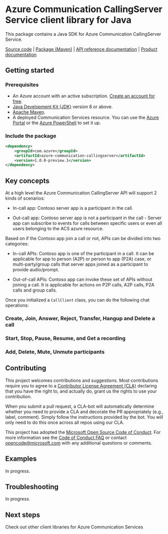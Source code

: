 # Azure Communication CallingServer Service client library for Java

This package contains a Java SDK for Azure Communication CallingServer Service.

[Source code][source] | [Package (Maven)][package] | [API reference documentation][api_documentation]
| [Product documentation][product_docs]

## Getting started

### Prerequisites

- An Azure account with an active subscription. [Create an account for free](https://azure.microsoft.com/free/?WT.mc_id=A261C142F).
- [Java Development Kit (JDK)](https://docs.microsoft.com/java/azure/jdk/?view=azure-java-stable) version 8 or above.
- [Apache Maven](https://maven.apache.org/download.cgi).
- A deployed Communication Services resource. You can use the [Azure Portal](https://docs.microsoft.com/azure/communication-services/quickstarts/create-communication-resource?tabs=windows&pivots=platform-azp) or the [Azure PowerShell](https://docs.microsoft.com/powershell/module/az.communication/new-azcommunicationservice) to set it up.

### Include the package

[//]: # ({x-version-update-start;com.azure:azure-communication-callingserver;current})
```xml
<dependency>
    <groupId>com.azure</groupId>
    <artifactId>azure-communication-callingserver</artifactId>
    <version>1.0.0-preview.1</version>
</dependency>
```
[//]: # ({x-version-update-end})

## Key concepts

At a high level the Azure Communication CallingServer API will support 2 kinds of scenarios:

- In-call app: Contoso server app is a participant in the call.  

- Out-call app: Contoso server app is not a participant in the call - Server app can subscribe to events for calls between specific users or even all users belonging to the ACS azure resource.  

Based on if the Contoso app join a call or not, APIs can be divided into two categories:   

- In-call APIs: Contoso app is one of the participant in a call. It can be applicable for app to person (A2P) or person to app (P2A) case, or multi-party/group calls that server apps joined as a participant to provide audio/prompt.  

- Out-of-call APIs: Contoso app can invoke these set of APIs without joining a call. It is applicable for actions on P2P calls, A2P calls, P2A calls and group calls.  

Once you initialized a `CallClient` class, you can do the following chat operations:

### Create, Join, Answer, Reject, Transfer, Hangup and Delete a call

### Start, Stop, Pause, Resume, and Get a recording

### Add, Delete, Mute, Unmute participants


## Contributing

This project welcomes contributions and suggestions. Most contributions require you to agree to a [Contributor License Agreement (CLA)][cla] declaring that you have the right to, and actually do, grant us the rights to use your contribution.

When you submit a pull request, a CLA-bot will automatically determine whether you need to provide a CLA and decorate the PR appropriately (e.g., label, comment). Simply follow the instructions provided by the bot. You will only need to do this once across all repos using our CLA.

This project has adopted the [Microsoft Open Source Code of Conduct][coc]. For more information see the [Code of Conduct FAQ][coc_faq] or contact [opencode@microsoft.com][coc_contact] with any additional questions or comments.

## Examples

In progress.

## Troubleshooting

In progress.

## Next steps

Check out other client libraries for Azure Communication Services

<!-- LINKS -->
[cla]: https://cla.microsoft.com
[coc]: https://opensource.microsoft.com/codeofconduct/
[coc_faq]: https://opensource.microsoft.com/codeofconduct/faq/
[coc_contact]: mailto:opencode@microsoft.com
[product_docs]: https://docs.microsoft.com/azure/communication-services/
[package]: https://search.maven.org/artifact/com.azure/azure-communication-callingserver
[api_documentation]: https://aka.ms/java-docs
[source]: https://github.com/Azure/azure-sdk-for-java-pr/tree/master/sdk/communication/azure-communication-callingserver/src
